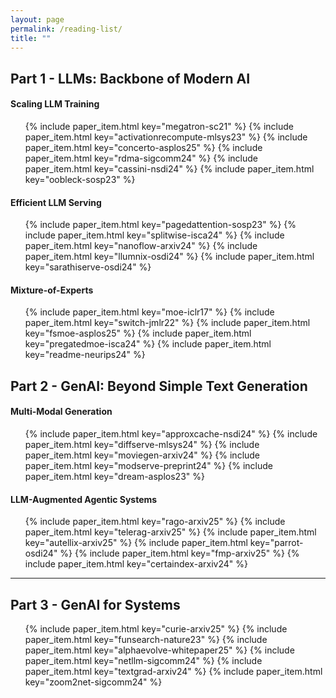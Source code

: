 ```yaml
---
layout: page
permalink: /reading-list/
title: ""
---
```


## Part 1 - LLMs: Backbone of Modern AI

#### Scaling LLM Training
<ul>
  {% include paper_item.html key="megatron-sc21" %}
  {% include paper_item.html key="activationrecompute-mlsys23" %}
  {% include paper_item.html key="concerto-asplos25" %}
  {% include paper_item.html key="rdma-sigcomm24" %}
  {% include paper_item.html key="cassini-nsdi24" %}
  {% include paper_item.html key="oobleck-sosp23" %}
</ul>

#### Efficient LLM Serving
<ul>
  {% include paper_item.html key="pagedattention-sosp23" %}
  {% include paper_item.html key="splitwise-isca24" %}
  {% include paper_item.html key="nanoflow-arxiv24" %}
  {% include paper_item.html key="llumnix-osdi24" %}
  {% include paper_item.html key="sarathiserve-osdi24" %}
</ul>

#### Mixture-of-Experts
<ul>
  {% include paper_item.html key="moe-iclr17" %}
  {% include paper_item.html key="switch-jmlr22" %}
  {% include paper_item.html key="fsmoe-asplos25" %}
  {% include paper_item.html key="pregatedmoe-isca24" %}
  {% include paper_item.html key="readme-neurips24" %}
</ul>

## Part 2 - GenAI: Beyond Simple Text Generation
#### Multi-Modal Generation
<ul>
  {% include paper_item.html key="approxcache-nsdi24" %}
  {% include paper_item.html key="diffserve-mlsys24" %}
  {% include paper_item.html key="moviegen-arxiv24" %}
  {% include paper_item.html key="modserve-preprint24" %}
  {% include paper_item.html key="dream-asplos23" %}
</ul>

#### LLM-Augmented Agentic Systems
<ul>
{% include paper_item.html key="rago-arxiv25" %}
{% include paper_item.html key="telerag-arxiv25" %}
{% include paper_item.html key="autellix-arxiv25" %}
{% include paper_item.html key="parrot-osdi24" %}
{% include paper_item.html key="fmp-arxiv25" %}
{% include paper_item.html key="certaindex-arxiv24" %}
</ul>

***
## Part 3 - GenAI for Systems
<ul>
{% include paper_item.html key="curie-arxiv25" %}
{% include paper_item.html key="funsearch-nature23" %}
{% include paper_item.html key="alphaevolve-whitepaper25" %}
{% include paper_item.html key="netllm-sigcomm24" %}
{% include paper_item.html key="textgrad-arxiv24" %}
{% include paper_item.html key="zoom2net-sigcomm24" %}

</ul>